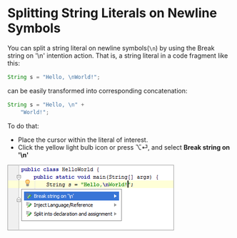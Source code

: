 # Splitting String Literals on Newline Symbols

You can split a string literal on newline symbols\(`\n`\) by using the Break string on '\n' intention action. That is, a string literal in a code fragment like this:

```java
String s = "Hello, \nWorld!";
```

can be easily transformed into corresponding concatenation:

```java
String s = "Hello, \n" + 
    "World!";
```

To do that:

* Place the cursor within the literal of interest.
* Click the yellow light bulb icon or press ⌥⏎, and select **Break string on '\n'**

![](/assets/1506553290969.png)



